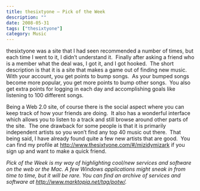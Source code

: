 ```yaml
---
title: thesixtyone – Pick of the Week
description: ""
date: 2008-05-31
tags: ["thesixtyone"]
category: Music
---
```



thesixtyone was a site that I had seen recommended a number of times, but each time I went to it, I didn’t understand it.&nbsp; Finally after asking a friend who is a member what the deal was, I got it, and I got hooked.&nbsp; The short description is that it is a site that makes a game out of finding new music.&nbsp; With your account, you get points to bump songs.&nbsp; As your bumped songs become more popular, you get more points to bump other songs.&nbsp; You also get extra points for logging in each day and accomplishing goals like listening to 100 different songs.

Being a Web 2.0 site, of course there is the social aspect where you can keep track of how your friends are doing.&nbsp; It also has a wonderful interface which allows you to listen to a track and still browse around other parts of the site.&nbsp; The one drawback for some people is that it is primarily independent artists so you won’t find any top 40 music out there.&nbsp; That being said, I have already found quite a few new artists that are good.&nbsp; You can find my profile at <a href="https://web.archive.org/web/20131211095312/http://www.thesixtyone.com/#/mizidymizark">http://www.thesixtyone.com/#/mizidymizark</a> if you sign up and want to make a quick friend.

*Pick of the Week is my way of highlighting cool/new services and software on the web or the Mac. A few Windows applications might sneak in from time to time, but it will be rare. You can find an archive of services and software at <a href="/web/20131211095312/http://mytungsten.net/2008/2008/05/24/tag/potw">http://www.marktopia.net/tag/potw/</a>.*
